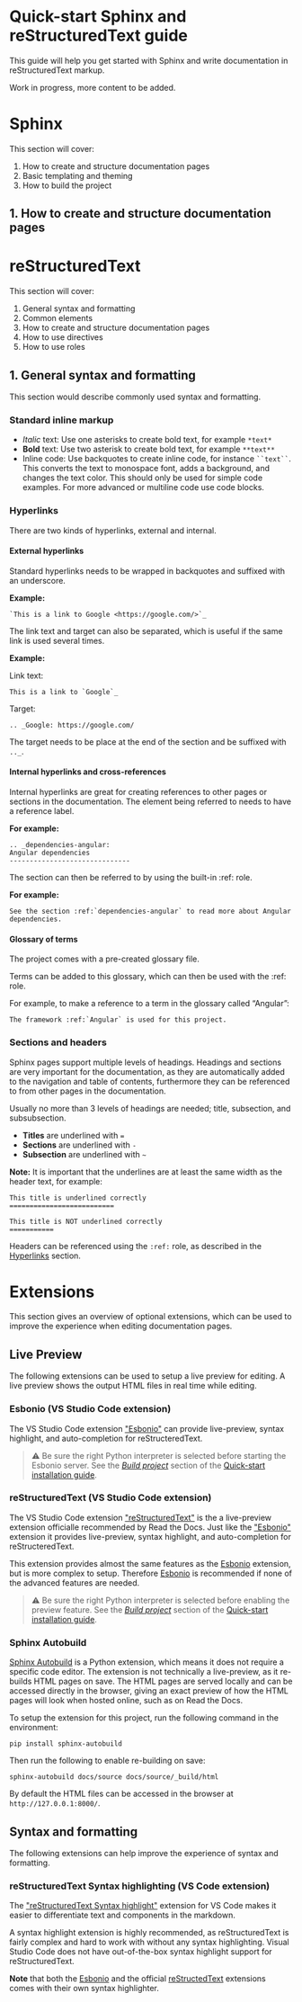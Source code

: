 # Quick-start Sphinx and reStructuredText guide
This guide will help you get started with Sphinx and write documentation in reStructuredText markup.

Work in progress, more content to be added.
# Sphinx
This section will cover:
1. How to create and structure documentation pages
2. Basic templating and theming
3. How to build the project

## 1. How to create and structure documentation pages

# reStructuredText
This section will cover:
1. General syntax and formatting
2. Common elements
3. How to create and structure documentation pages
4. How to use directives
5. How to use roles

## 1. General syntax and formatting
This section would describe commonly used syntax and formatting.
### Standard inline markup
* *Italic* text: Use one asterisks to create bold text, for example ``*text*``
* **Bold** text: Use two asterisk to create bold text, for example `**text**`
* Inline code: Use backquotes to create inline code, for instance ` ``text`` `. This converts the text to monospace font, adds a background, and changes the text color. This should only be used for simple code examples. For more advanced or multiline code use code blocks.

### Hyperlinks
There are two kinds of hyperlinks, external and internal.
#### **External hyperlinks**
Standard hyperlinks needs to be wrapped in backquotes and suffixed with an underscore. 

**Example:**
```
`This is a link to Google <https://google.com/>`_
```

The link text and target can also be separated, which is useful if the same link is used several times.

**Example:**

Link text:
```
This is a link to `Google`_
```

Target:
```
.. _Google: https://google.com/
```
The target needs to be place at the end of the section and be suffixed with `.._`.

#### **Internal hyperlinks and cross-references**
Internal hyperlinks are great for creating references to other pages or sections in the documentation. The element being referred to needs to have a reference label. 

**For example:**
```
.. _dependencies-angular:
Angular dependencies
------------------------------
```
The section can then be referred to by using the built-in :ref: role. 

**For example:**
```
See the section :ref:`dependencies-angular` to read more about Angular dependencies.
```

#### **Glossary of terms**
The project comes with a pre-created glossary file. 

Terms can be added to this glossary, which can then be used with the :ref: role.

For example, to make a reference to a term in the glossary called “Angular”:
```
The framework :ref:`Angular` is used for this project.
```

### Sections and headers
Sphinx pages support multiple levels of headings. Headings and sections are very important for the documentation, as they are automatically added to the navigation and table of contents, furthermore they can be referenced to from other pages in the documentation.

Usually no more than 3 levels of headings are needed; title, subsection, and subsubsection.

* **Titles** are underlined with ``=``
* **Sections** are underlined with ``-``
* **Subsection** are underlined with ``~``

**Note:** It is important that the underlines are at least the same width as the header text, for example:
```
This title is underlined correctly
==========================
```
```
This title is NOT underlined correctly
===========
```
Headers can be referenced using the ``:ref:`` role, as described in the [Hyperlinks](#hyperlinks) section.


# Extensions
This section gives an overview of optional extensions, which can be used to improve the experience when editing documentation pages.
## Live Preview
The following extensions can be used to setup a live preview for editing. A live preview shows the output HTML files in real time while editing.

### Esbonio (VS Studio Code extension)
The VS Studio Code extension ["Esbonio"](https://marketplace.visualstudio.com/items?itemName=swyddfa.esbonio) can provide live-preview, syntax highlight, and auto-completion for reStructeredText.

> :warning: Be sure the right Python interpreter is selected before starting the Esbonio server. See the [*Build project*](INSTALLATION.md#3-build-the-project) section of the [Quick-start installation guide](INSTALLATION.md#3-build-the-project).

### reStructuredText (VS Studio Code extension)
The VS Studio Code extension ["reStructuredText"](https://marketplace.visualstudio.com/items?itemName=lextudio.restructuredtext&ssr=false#overview) is the a live-preview extension officialle recommended by Read the Docs. Just like the ["Esbonio"](https://marketplace.visualstudio.com/items?itemName=swyddfa.esbonio) extension it provides live-preview, syntax highlight, and auto-completion for reStructeredText.

This extension provides almost the same features as the [Esbonio](#esbonio-vs-studio-code-extension) extension, but is more complex to setup. Therefore [Esbonio](https://marketplace.visualstudio.com/items?itemName=swyddfa.esbonio) is recommended if none of the advanced features are needed.

> :warning: Be sure the right Python interpreter is selected before enabling the preview feature. See the [*Build project*](INSTALLATION.md#3-build-the-project) section of the [Quick-start installation guide](INSTALLATION.md#3-build-the-project).

### Sphinx Autobuild
[Sphinx Autobuild](https://sphinx-extensions.readthedocs.io/en/latest/sphinx-autobuild.html) is a Python extension, which means it does not require a specific code editor. The extension is not technically a live-preview, as it re-builds HTML pages on save. The HTML pages are served locally and can be accessed directly in the browser, giving an exact preview of how the HTML pages will look when hosted online, such as on Read the Docs.

To setup the extension for this project, run the following command in the environment:
```
pip install sphinx-autobuild
```
Then run the following to enable re-building on save:
```
sphinx-autobuild docs/source docs/source/_build/html
```
By default the HTML files can be accessed in the browser at ```http://127.0.0.1:8000/```.

## Syntax and formatting
The following extensions can help improve the experience of syntax and formatting.

### reStructuredText Syntax highlighting (VS Code extension)
The ["reStructuredText Syntax highlight"](https://marketplace.visualstudio.com/items?itemName=trond-snekvik.simple-rst&ssr=false#review-details) extension for VS Code makes it easier to differentiate text and components in the markdown.

A syntax highlight extension is highly recommended, as reStructuredText is fairly complex and hard to work with without any syntax highlighting. Visual Studio Code does not have out-of-the-box syntax highlight support for reStructuredText.

**Note** that both the [Esbonio](#esbonio-vs-studio-code-extension) and the official [reStructedText](#restructuredtext-vs-studio-code-extension) extensions comes with their own syntax highlighter.